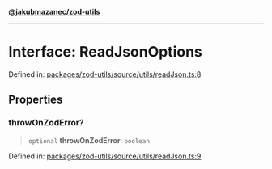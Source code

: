 [**@jakubmazanec/zod-utils**](../README.md)

---

# Interface: ReadJsonOptions

Defined in:
[packages/zod-utils/source/utils/readJson.ts:8](https://github.com/jakubmazanec/tools/blob/c36a857a499e2c0c4f38fc4405cb987b357adf10/packages/zod-utils/source/utils/readJson.ts#L8)

## Properties

### throwOnZodError?

> `optional` **throwOnZodError**: `boolean`

Defined in:
[packages/zod-utils/source/utils/readJson.ts:9](https://github.com/jakubmazanec/tools/blob/c36a857a499e2c0c4f38fc4405cb987b357adf10/packages/zod-utils/source/utils/readJson.ts#L9)
